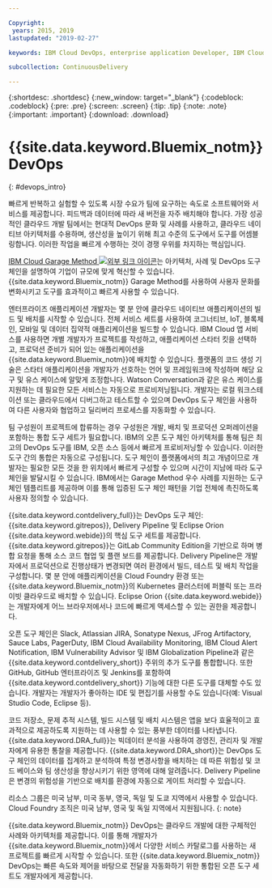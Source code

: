 ```yaml
---

Copyright:
 years: 2015, 2019
lastupdated: "2019-02-27"

keywords: IBM Cloud DevOps, enterprise application Developer, IBM Cloud Garage Method

subcollection: ContinuousDelivery

---
```


{:shortdesc: .shortdesc}
{:new_window: target="_blank"}
{:codeblock: .codeblock}
{:pre: .pre}
{:screen: .screen}
{:tip: .tip}
{:note: .note}
{:important: .important}
{:download: .download}


# {{site.data.keyword.Bluemix_notm}} DevOps
{: #devops_intro}

빠르게 반복하고 실험할 수 있도록 시장 수요가 팀에 요구하는 속도로 소프트웨어와 서비스를 제공합니다. 피드백과 데이터에 따라 새 버전을 자주 배치해야 합니다. 가장 성공적인 클라우드 개발 팀에서는 현대적 DevOps 문화 및 사례를 사용하고, 클라우드 네이티브 아키텍처를 수용하며, 생산성을 높이기 위해 최고 수준의 도구에서 도구를 어셈블링합니다. 이러한 작업을 빠르게 수행하는 것이 경쟁 우위를 차지하는 핵심입니다.

 
<a href="https://www.ibm.com/cloud/garage">IBM Cloud Garage Method <img src="../../icons/launch-glyph.svg" alt="외부 링크 아이콘"></a>는
아키텍처, 사례 및 DevOps 도구 체인을 설명하여 기업이 규모에 맞게 혁신할 수 있습니다. {{site.data.keyword.Bluemix_notm}} Garage Method를 사용하여 사용자 문화를 변화시키고 도구를 효과적이고 빠르게 사용할 수 있습니다.

엔터프라이즈 애플리케이션 개발자는 몇 분 안에 클라우드 네이티브 애플리케이션의 빌드 및 배치를 시작할 수 있습니다. 전체 서비스 세트를 사용하여 코그너티브, IoT, 블록체인, 모바일 및 데이터 집약적 애플리케이션을 빌드할 수 있습니다. IBM Cloud 앱 서비스를 사용하면 개별 개발자가 프로젝트를 작성하고, 애플리케이션 스타터 킷을 선택하고, 프로덕션 준비가 되어 있는 애플리케이션을 {{site.data.keyword.Bluemix_notm}}에 배치할 수 있습니다. 플랫폼의 코드 생성 기술은 스타터 애플리케이션을 개발자가 선호하는 언어 및 프레임워크에 작성하며 해당 요구 및 유스 케이스에 알맞게 조정합니다. Watson Conversation과 같은 유스 케이스를 지원하는 데 필요한 모든 서비스는 자동으로 프로비저닝됩니다. 개발자는 로컬 워크스테이션 또는 클라우드에서 디버그하고 테스트할 수 있으며 DevOps 도구 체인을 사용하여 다른 사용자와 협업하고 딜리버리 프로세스를 자동화할 수 있습니다.

팀 구성원이 프로젝트에 합류하는 경우 구성원은 개발, 배치 및 프로덕션 오퍼레이션을 포함하는 통합 도구 세트가 필요합니다. IBM의 오픈 도구 체인 아키텍처를 통해 팀은 최고의 DevOps 도구를 IBM, 오픈 소스 등에서 빠르게 프로비저닝할 수 있습니다. 이러한 도구 간의 통합은 자동으로 구성됩니다. 도구 체인이 플랫폼에서의 최고 개념이므로 개발자는 필요한 모든 것을 한 위치에서 빠르게 구성할 수 있으며 시간이 지남에 따라 도구 체인을 발달시킬 수 있습니다. IBM에서는 Garage Method 우수 사례를 지원하는 도구 체인 템플리트를 제공하며 이를 통해 입증된 도구 체인 패턴을 기업 전체에 촉진하도록 사용자 정의할 수 있습니다.

{{site.data.keyword.contdelivery_full}}는 DevOps 도구 체인: {{site.data.keyword.gitrepos}}, Delivery Pipeline 및 Eclipse Orion {{site.data.keyword.webide}}의 핵심 도구 세트를 제공합니다. {{site.data.keyword.gitrepos}}는 GitLab Community Edition을 기반으로 하며 병합 요청을 통해 소스 코드 협업 및 플랜 보드를 제공합니다. Delivery Pipeline은 개발자에서 프로덕션으로 진행상태가 변경되면 여러 환경에서 빌드, 테스트 및 배치 작업을 구성합니다. 몇 분 안에 애플리케이션을 Cloud Foundry 환경 또는 {{site.data.keyword.Bluemix_notm}}의 Kubernetes 클러스터에 퍼블릭 또는 프라이빗 클라우드로 배치할 수 있습니다. Eclipse Orion {{site.data.keyword.webide}}는 개발자에게 어느 브라우저에서나 코드에 빠르게 액세스할 수 있는 권한을 제공합니다.

오픈 도구 체인은 Slack, Atlassian JIRA, Sonatype Nexus, JFrog Artifactory, Sauce Labs, PagerDuty, IBM Cloud Availability Monitoring, IBM Cloud Alert Notification, IBM Vulnerability Advisor 및 IBM Globalization Pipeline과 같은 {{site.data.keyword.contdelivery_short}} 주위의 추가 도구를 통합합니다. 또한 GitHub, GitHub 엔터프라이즈 및 Jenkins를 포함하여 {{site.data.keyword.contdelivery_short}} 기능에 대한 다른 도구를 대체할 수도 있습니다. 개발자는 개발자가 좋아하는 IDE 및 편집기를 사용할 수도 있습니다(예: Visual Studio Code, Eclipse 등).

코드 저장소, 문제 추적 시스템, 빌드 시스템 및 배치 시스템은 앱을 보다 효율적이고 효과적으로 제공하도록 지원하는 데 사용할 수 있는 풍부한 데이터를 나타냅니다. {{site.data.keyword.DRA_full}}는 빅데이터 분석을 사용하여 경영진, 관리자 및 개발자에게 유용한 통찰을 제공합니다. {{site.data.keyword.DRA_short}}는 DevOps 도구 체인의 데이터를 집계하고 분석하여 특정 변경사항을 배치하는 데 따른 위험성 및 코드 베이스와 팀 생산성을 향상시키기 위한 영역에 대해 알려줍니다. Delivery Pipeline은 변경의 위험성을 기반으로 배치를 환경에 자동으로 게이트 처리할 수 있습니다.

리소스 그룹은 미국 남부, 미국 동부, 영국, 독일 및 도쿄 지역에서 사용할 수 있습니다. Cloud Foundry 조직은 미국 남부, 영국 및 독일 지역에서 지원됩니다.
{: note}

{{site.data.keyword.Bluemix_notm}} DevOps는 클라우드 개발에 대한 구체적인 사례와 아키텍처를 제공합니다. 이를 통해 개발자가 {{site.data.keyword.Bluemix_notm}}에서 다양한 서비스 카탈로그를 사용하는 새 프로젝트를 빠르게 시작할 수 있습니다. 또한 {{site.data.keyword.Bluemix_notm}} DevOps는 빠른 속도와 제어을 바탕으로 전달을 자동화하기 위한 통합된 오픈 도구 세트도 개발자에게 제공합니다.
